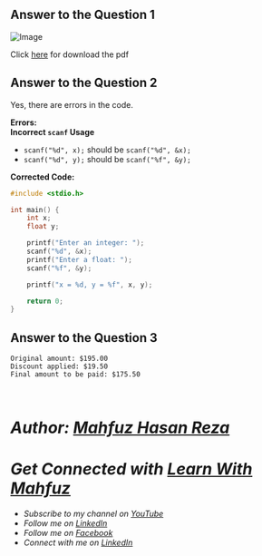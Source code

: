 ## Answer to the Question 1

![Image](https://github.com/user-attachments/assets/c3926221-ba85-4152-8b76-1963828da7d9)

Click [here](https://github.com/user-attachments/files/18748317/LearnWithMahfuz-ICS-Summer24-answer1.pdf) for download the pdf

## Answer to the Question 2

Yes, there are errors in the code.  

**Errors:**  
**Incorrect `scanf` Usage**  
   - `scanf("%d", x);` should be `scanf("%d", &x);`  
   - `scanf("%d", y);` should be `scanf("%f", &y);`  
   
**Corrected Code:**  
```c
#include <stdio.h>

int main() {
    int x;
    float y;

    printf("Enter an integer: ");
    scanf("%d", &x);
    printf("Enter a float: ");
    scanf("%f", &y);

    printf("x = %d, y = %f", x, y);

    return 0;
}
```
## Answer to the Question 3 

```
Original amount: $195.00
Discount applied: $19.50
Final amount to be paid: $175.50
```


<br>

# _Author: [Mahfuz Hasan Reza](https://github.com/mahfuzhasanreza/)_
# _Get Connected with [Learn With Mahfuz](https://www.youtube.com/@learn-with-mahfuz)_
  - _Subscribe to my channel on [YouTube](https://www.youtube.com/@learn-with-mahfuz)_
  - _Follow me on [LinkedIn](https://www.linkedin.com/company/learn-with-mahfuz)_
  - _Follow me on [Facebook](https://www.facebook.com/LearnWithMahfuzLWM)_
  - _Connect with me on [LinkedIn](https://www.linkedin.com/in/mahfuzhasanreza/)_
